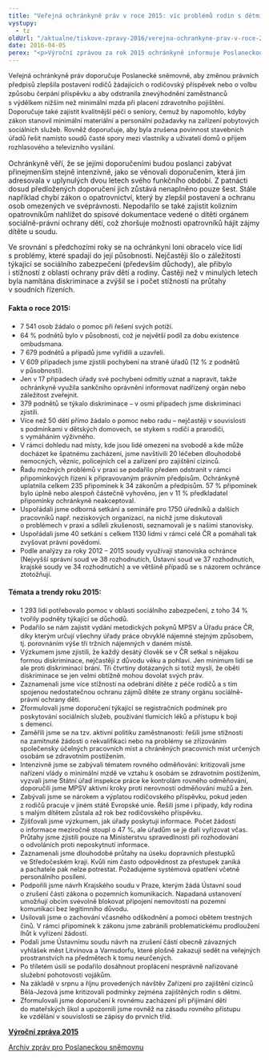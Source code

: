 ```yaml
---
title: "Veřejná ochránkyně práv v roce 2015: víc problémů rodin s dětmi a seniorů"
vystupy:
  - tz
oldUrl: "/aktualne/tiskove-zpravy-2016/verejna-ochrankyne-prav-v-roce-2015-vic-problemu-rodin-s-detmi-a-senioru"
date: 2016-04-05
perex: "<p>Výroční zprávou za rok 2015 ochránkyně informuje Poslaneckou sněmovnu o svých poznatcích a trendech, o zajímavých případech, ale také o tématech, jejichž řešení vyžaduje změny na úrovni právních předpisů. Na základě svých poznatků také zformulovala celkem šest témat, jimiž by se měla Poslanecká sněmovna zabývat.</p>"
---
```


<!-- imported from the old website -->

<p><span style="line-height: 17.92px; font-size: 12.8px;">Veřejná ochránkyně práv doporučuje Poslanecké sněmovně, aby změnou právních předpisů zlepšila postavení rodičů žádajících o rodičovský příspěvek nebo o volbu způsobu čerpání příspěvku a aby odstranila znevýhodnění zaměstnanců s výdělkem nižším než minimální mzda při placení zdravotního pojištění. Doporučuje také zajistit kvalitnější péči o seniory, čemuž by napomohlo, kdyby zákon stanovil minimální materiální a personální požadavky na zařízení pobytových sociálních služeb. Rovněž doporučuje, aby byla zrušena povinnost stavebních úřadů řešit namísto soudů časté spory mezi vlastníky a uživateli domů o příjem rozhlasového a televizního vysílání.</span></p> <p>Ochránkyně věří, že se jejími doporučeními budou poslanci zabývat přinejmenším stejně intenzivně, jako se věnovali doporučením, která jim adresovala v uplynulých dvou letech svého funkčního období. Z patnácti dosud předložených doporučení jich zůstává nenaplněno pouze šest. Stále například chybí zákon o opatrovnictví, který by zlepšil postavení a ochranu osob omezených ve svéprávnosti. Nepodařilo se také zajistit kolizním opatrovníkům nahlížet do spisové dokumentace vedené o dítěti orgánem sociálně-právní ochrany dětí, což zhoršuje možnosti opatrovníků hájit zájmy dítěte u soudu.</p> <p>Ve srovnání s předchozími roky se na ochránkyni loni obracelo více lidí s problémy, které spadají do její působnosti. Nejčastěji šlo o záležitosti týkající se sociálního zabezpečení (především důchody), ale přibylo i stížností z oblasti ochrany práv dětí a rodiny. Častěji než v minulých letech byla namítána diskriminace a zvýšil se i počet stížností na průtahy v soudních řízeních.</p> <h4>Fakta o roce 2015:</h4> <p></p><ul><li><span style="line-height: 17.92px; font-size: 12.8px;">7 541 osob žádalo o pomoc při řešení svých potíží.</span></li><li><span style="line-height: 17.92px; font-size: 12.8px;">64 % podnětů bylo v působnosti, což je největší podíl za dobu existence ombudsmana.</span></li><li><span style="line-height: 17.92px; font-size: 12.8px;">7 679 podnětů a případů jsme vyřídili a uzavřeli.</span></li><li><span style="line-height: 17.92px; font-size: 12.8px;">V 609 případech jsme zjistili pochybení na straně úřadů (12 % z podnětů v působnosti).</span></li><li><span style="line-height: 17.92px; font-size: 12.8px;">Jen v 17 případech úřady své pochybení odmítly uznat a napravit, takže ochránkyně využila sankčního oprávnění informovat nadřízený orgán nebo záležitost zveřejnit.</span></li><li><span style="line-height: 17.92px; font-size: 12.8px;">379 podnětů se týkalo diskriminace – v osmi případech jsme diskriminaci zjistili.</span></li><li><span style="line-height: 17.92px; font-size: 12.8px;">Více než 50 dětí přímo žádalo o pomoc nebo radu – nejčastěji v souvislosti s podmínkami v dětských domovech, se stykem s rodiči a prarodiči, s vymáháním výživného.</span></li><li><span style="line-height: 17.92px; font-size: 12.8px;">V rámci dohledu nad místy, kde jsou lidé omezeni na svobodě a kde může docházet ke špatnému zacházení, jsme navštívili 20 léčeben dlouhodobě nemocných, věznic, policejních cel a zařízení pro zajištění cizinců.</span></li><li><span style="line-height: 17.92px; font-size: 12.8px;">Řadu možných problémů v praxi se podařilo předem odstranit v rámci připomínkových řízení k připravovaným právním předpisům. Ochránkyně uplatnila celkem 235 připomínek k 34 zákonům a předpisům. 57 % připomínek bylo úplně nebo alespoň částečně vyhověno, jen v 11 % předkladatel připomínky ochránkyně neakceptoval.</span></li><li><span style="line-height: 17.92px; font-size: 12.8px;">Uspořádali jsme odborná setkání a semináře pro 1750 úředníků a dalších pracovníků např. neziskových organizací, na nichž jsme diskutovali o problémech v praxi a sdíleli zkušenosti, seznamovali je s našimi stanovisky.</span></li><li><span style="line-height: 17.92px; font-size: 12.8px;">Uspořádali jsme 40 setkání s celkem 1130 lidmi v rámci celé ČR a pomáhali tak zvyšovat právní povědomí.</span></li><li><span style="line-height: 17.92px; font-size: 12.8px;">Podle analýzy za roky 2012 – 2015 soudy využívají stanoviska ochránce (Nejvyšší správní soud ve 38 rozhodnutích, Ústavní soud ve 37 rozhodnutích, krajské soudy ve 34 rozhodnutích) a ve většině případů se s názorem ochránce ztotožňují.</span></li></ul>            <h4>Témata a trendy roku 2015:</h4> <p></p><ul><li><span style="line-height: 17.92px; font-size: 12.8px;">1 293 lidí potřebovalo pomoc v oblasti sociálního zabezpečení, z toho 34 % tvořily podněty týkající se důchodů.</span></li><li><span style="line-height: 17.92px; font-size: 12.8px;">Podařilo se nám zajistit vydání metodických pokynů MPSV a Úřadu práce ČR, díky kterým určují všechny úřady práce obvyklé nájemné stejným způsobem, tj. porovnáním výše tří tržních nájemných v daném místě.</span></li><li><span style="line-height: 17.92px; font-size: 12.8px;">Výzkumem jsme zjistili, že každý desátý člověk se v ČR setkal s nějakou formou diskriminace, nejčastěji z důvodu věku a pohlaví. Jen minimum lidí se ale proti diskriminaci brání. Tři čtvrtiny dotázaných si totiž myslí, že oběti diskriminace se jen velmi obtížně mohou dovolat svých práv.</span></li><li><span style="line-height: 17.92px; font-size: 12.8px;">Zaznamenali jsme více stížností na odebrání dítěte z péče rodičů a s tím spojenou nedostatečnou ochranu zájmů dítěte ze strany orgánu sociálně-právní ochrany dětí.</span></li><li><span style="line-height: 17.92px; font-size: 12.8px;">Zformulovali jsme doporučení týkající se registračních podmínek pro poskytování sociálních služeb, používání tlumicích léků a přístupu k boji s demencí.</span></li><li><span style="line-height: 17.92px; font-size: 12.8px;">Zaměřili jsme se na tzv. aktivní politiku zaměstnanosti: řešili jsme stížnosti na zamítnuté žádosti o rekvalifikaci nebo na problémy se zřizováním společensky účelných pracovních míst a chráněných pracovních míst určených osobám se zdravotním postižením.</span></li><li><span style="line-height: 17.92px; font-size: 12.8px;">Intenzivně jsme se zabývali tématem rovného odměňování: kritizovali jsme nařízení vlády o minimální mzdě ve vztahu k osobám se zdravotním postižením, vyzvali jsme Státní úřad inspekce práce ke kontrolám rovného odměňování, doporučili jsme MPSV aktivní kroky proti nerovnosti odměňování mužů a žen.</span></li><li><span style="line-height: 17.92px; font-size: 12.8px;">Zabývali jsme se nárokem a výplatou rodičovského příspěvku, pokud jeden z rodičů pracuje v jiném státě Evropské unie. Řešili jsme i případy, kdy rodina s malým dítětem zůstala až rok bez rodičovského příspěvku.</span></li><li><span style="line-height: 17.92px; font-size: 12.8px;">Zjišťovali jsme výzkumem, jak úřady poskytují informace. Počet žádostí o informace meziročně stoupl o 47 %, ale úřadům se je daří vyřizovat včas. Průtahy jsme zjistili pouze na Ministerstvu spravedlnosti při rozhodování o odvoláních proti neposkytnutí informace.</span></li><li><span style="line-height: 17.92px; font-size: 12.8px;">Zaznamenali jsme dlouhodobé průtahy na úseku dopravních přestupků ve Středočeském kraji. Kvůli nim často odpovědnost za přestupek zaniká a pachatele pak nelze potrestat. Požadujeme systémová opatření včetně personálního posílení.</span></li><li><span style="line-height: 17.92px; font-size: 12.8px;">Podpořili jsme návrh Krajského soudu v Praze, kterým žádá Ústavní soud o zrušení části zákona o pozemních komunikacích. Napadaná ustanovení umožňují obcím svévolně blokovat připojení nemovitostí na pozemní komunikaci bez legitimního důvodu.</span></li><li><span style="line-height: 17.92px; font-size: 12.8px;">Usilovali jsme o zachování včasného odškodnění a pomoci obětem trestných činů. V rámci připomínek k zákonu jsme zabránili problematickému prodloužení lhůt k vyřízení žádostí.</span></li><li><span style="line-height: 17.92px; font-size: 12.8px;">Podali jsme Ústavnímu soudu návrh na zrušení částí obecně závazných vyhlášek měst Litvínova a Varnsdorfu, které plošně zakazují sedět na veřejných prostranstvích na předmětech k tomu neurčených.</span></li><li><span style="line-height: 17.92px; font-size: 12.8px;">Po tříletém úsilí se podařilo dosáhnout proplácení nesprávně nařizované služební pohotovosti vojákům.</span></li><li><span style="line-height: 17.92px; font-size: 12.8px;">Na základě v srpnu a říjnu provedených návštěv Zařízení pro zajištění cizinců Bělá-Jezová jsme kritizovali podmínky zejména zajištěných rodin s dětmi.</span></li><li><span style="line-height: 17.92px; font-size: 12.8px;">Zformulovali jsme doporučení k rovnému zacházení při přijímání dětí do mateřských škol a upozornili jsme rovněž na zásadu rovného přístupu ke vzdělání v souvislosti se zápisy do prvních tříd.</span></li></ul><p><b><a href="http://www.ochrance.cz/uploads-import/zpravy_pro_poslaneckou_snemovnu/Souhrnna-zprava_VOP_2015.pdf" target="_blank">Výroční zpráva 2015</a></b></p><p><a href="https://www.ochrance.cz/zpravy-o-cinnosti/zpravy-pro-poslaneckou-snemovnu/">Archiv zpráv pro Poslaneckou sněmovnu</a></p>
